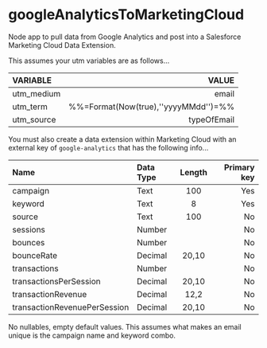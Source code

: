 # googleAnalyticsToMarketingCloud
Node app to pull data from Google Analytics and post into a Salesforce Marketing Cloud Data Extension.

This assumes your utm variables are as follows...

| VARIABLE | VALUE |
| :--- | ---: |
| utm_medium | email |
| utm_term | %%=Format(Now(true),''yyyyMMdd'')=%% |
| utm_source | typeOfEmail |

You must also create a data extension within Marketing Cloud with an external key of `google-analytics` that has the following info...

| Name | Data Type | Length | Primary key |
| :--- | :--- | :---: | ---: |
| campaign | Text | 100 | Yes |
| keyword | Text | 8 | Yes |
| source | Text | 100 | No |
| sessions | Number |  | No |
| bounces | Number |  | No |
| bounceRate | Decimal | 20,10 | No |
| transactions | Number |  | No |
| transactionsPerSession | Decimal | 20,10 | No |
| transactionRevenue | Decimal | 12,2 | No |
| transactionRevenuePerSession | Decimal | 20,10 | No |

No nullables, empty default values. This assumes what makes an email unique is the campaign name and keyword combo.
